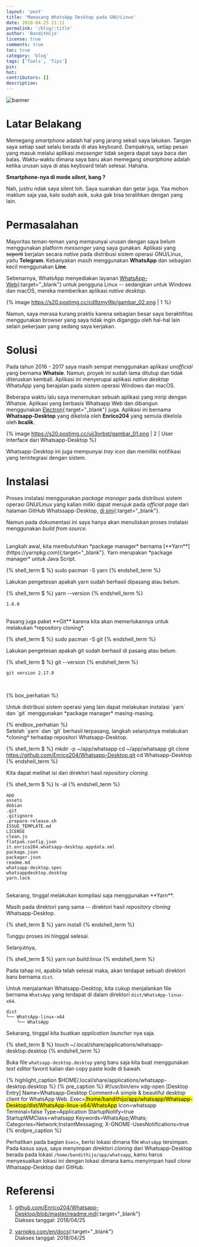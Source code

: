 ```yaml
---
layout: 'post'
title: 'Memasang WhatsApp Desktop pada GNU/Linux'
date: 2018-04-25 21:11
permalink: '/blog/:title'
author: 'BanditHijo'
license: true
comments: true
toc: true
category: 'blog'
tags: ['Tools', 'Tips']
pin:
hot:
contributors: []
description:
---
```


<!-- BANNER OF THE POST -->
<img class="post-body-img" src="{{ site.lazyload.logo_blank_banner }}" data-echo="https://s20.postimg.cc/tbrdrb9t9/banner_post_07.png" onerror="imgError(this);" alt="banner">

# Latar Belakang

Memegang *smartphone* adalah hal yang jarang sekali saya lakukan. Tangan saya setiap saat selalu berada di atas keyboard. Dampaknya, setiap pesan yang masuk melalui aplikasi *messenger* tidak segera dapat saya baca dan balas. Waktu-waktu dimana saya baru akan memegang *smartphone* adalah ketika urusan saya di atas keyboard telah selesai. Hahaha.

**Smartphone-nya di mode *silent*, bang ?**

Nah, justru ndak saya silent loh. Saya suarakan dan getar juga. Yaa mohon maklum saja yaa, kalo sudah asik, suka gak bisa teralihkan dengan yang lain.

# Permasalahan

Mayoritas teman-teman yang mempunyai urusan dengan saya belum menggunakan platform *messenger* yang saya gunakan. Aplikasi yang ~~seperti~~ berjalan secara *native* pada distribusi sistem operasi GNU/Linux, yaitu **Telegram**. Kebanyakan masih menggunakan **WhatsApp** dan sebagian kecil menggunakan **Line**.

Sebenarnya, WhatsApp menyediakan layanan [WhatsApp-Web](https://web.whatsapp.com/){:target="_blank"} untuk pengguna Linux -- sedangkan untuk Windows dan macOS, mereka memberikan aplikasi *native desktop*.

{% image https://s20.postimg.cc/cd9zmy9lp/gambar_02.png | 1 %}

Namun, saya merasa kurang praktis karena sebagian besar saya beraktifitas menggunakan browser yang saya tidak ingin diganggu oleh hal-hal lain selain pekerjaan yang sedang saya kerjakan.


# Solusi

Pada tahun 2016 - 2017 saya masih sempat menggunakan aplikasi *unofficial* yang bernama **Whatsie**. Namun, proyek ini sudah lama ditutup dan tidak diteruskan kembali. Aplikasi ini menyerupai aplikasi *native desktop* WhatsApp yang berajalan pada sistem operasi Windows dan macOS.

Beberapa waktu lalu saya menemukan sebuah aplikasi yang mirip dengan Whatsie. Aplikasi yang berbasis Whatsapp Web dan dibangun menggunakan [Electron](http://electron.atom.io/){:target="_blank"} juga. Aplikasi ini bernama **Whatsapp-Desktop** yang dikelola oleh **Enrico204** yang semula dikelola oleh **bcalik**.

{% image https://s20.postimg.cc/ujj3orbst/gambar_01.png | 2 | User Interface dari Whatsapp-Desktop %}

Whatsapp-Desktop ini juga mempunyai *tray icon* dan memiliki notifikasi yang terintegrasi dengan sistem.

# Instalasi

Proses instalasi menggunakan *package manager* pada distribusi sistem operasi GNU/Linux yang kalian miliki dapat merujuk pada *official page* dari halaman GitHub Whatssapp-Desktop, [di sini](https://github.com/Enrico204/Whatsapp-Desktop){:target="_blank"}.

Namun pada dokumentasi ini saya hanya akan menuliskan proses instalasi menggunakan *build from source*.

<br>
Langkah awal, kita membutuhkan *package manager* bernama [**Yarn**](https://yarnpkg.com){:target="_blank"}. Yarn merupakan *package manager* untuk Java Script.

{% shell_term $ %}
sudo pacman -S yarn
{% endshell_term %}

Lakukan pengetesan apakah yarn sudah berhasil dipasang atau belum.

{% shell_term $ %}
yarn --version
{% endshell_term %}

```
1.6.0
```

<br>
Pasang juga paket **Git** karena kita akan memerlukannya untuk melakukan *repository cloning*.

{% shell_term $ %}
sudo pacman -S git
{% endshell_term %}

Lakukan pengetesan apakah git sudah berhasil di pasang atau belum.

{% shell_term $ %}
git --version
{% endshell_term %}

```
git version 2.17.0
```

<br>

{% box_perhatian %}
<p markdown=1>Untuk distribusi sistem operasi yang lain dapat melakukan instalasi `yarn` dan `git` menggunakan *package manager* masing-masing.</p>
{% endbox_perhatian %}

<br>
Setelah `yarn` dan `git` berhasil terpasang, langkah selanjutnya melakukan *cloning* terhadap repositori Whatsapp-Desktop.

{% shell_term $ %}
mkdir -p ~/app/whatsapp
cd ~/app/whatsapp
git clone https://github.com/Enrico204/Whatsapp-Desktop.git
cd Whatsapp-Desktop
{% endshell_term %}

Kita dapat melihat isi dari direktori hasil *repository cloning*.

{% shell_term $ %}
ls -al
{% endshell_term %}

```
app
assets
debian
.git
.gitignore
.prepare-release.sh
ISSUE_TEMPLATE.md
LICENSE
clean.js
flatpak.config.json
it.enrico204.whatsapp-desktop.appdata.xml
package.json
packager.json
readme.md
whatsapp-desktop.spec
whatsappdesktop.desktop
yarn.lock
```

<br>
Sekarang, tinggal melakukan kompilasi saja menggunakan **Yarn**.

Masih pada direktori yang sama -- direktori hasil *repository cloning* Whatsapp-Desktop.

{% shell_term $ %}
yarn install
{% endshell_term %}

Tunggu proses ini hinggal selesai.

Selanjutnya,

{% shell_term $ %}
yarn run build:linux
{% endshell_term %}

Pada tahap ini, apabila telah selesai maka, akan terdapat sebuah direktori baru bernama `dist`.

Untuk menjalankan Whatsapp-Desktop, kita cukup menjalankan file bernama `WhatsApp` yang terdapat di dalam direktori `dist/WhatsApp-linux-x64`.

```
dist
└── WhatsApp-linux-x64
    └── WhatsApp
```

Sekarang, tinggal kita buatkan *application launcher* nya saja.

{% shell_term $ %}
touch ~/.local/share/applications/whatsapp-desktop.desktop
{% endshell_term %}

Buka file `whatsapp-desktop.desktop` yang baru saja kita buat menggunakan *text editor* favorit kalian dan copy paste kode di bawah.

{% highlight_caption $HOME/.local/share/applications/whatsapp-desktop.desktop %}
{% pre_caption %}
#!/usr/bin/env xdg-open
[Desktop Entry]
Name=Whatsapp-Desktop
Comment=A simple & beautiful desktop client for WhatsApp Web.
Exec=<mark>/home/bandithijo/app/whatsapp/Whatsapp-Desktop/dist/WhatsApp-linux-x64/WhatsApp</mark>
Icon=whatsapp
Terminal=false
Type=Application
StartupNotify=true
StartupWMClass=whatsapp
Keywords=WhatsApp;Whats;
Categories=Network;InstantMessaging;
X-GNOME-UsesNotifications=true
{% endpre_caption %}

Perhatikan pada bagian `Exec=`, berisi lokasi dimana file `WhatsApp` tersimpan. Pada kasus saya, saya menyimpan direktori *cloning* dari Whatsapp-Desktop berada pada lokasi `/home/bandithijo/app/whatsapp`, kamu harus menyesuaikan lokasi ini dengan lokasi dimana kamu menyimpan hasil *clone* Whatsapp-Desktop dari GitHub.

# Referensi

1. [github.com/Enrico204/Whatsapp-Desktop/blob/master/readme.md](https://github.com/Enrico204/Whatsapp-Desktop/blob/master/readme.md){:target="_blank"}
<br>Diakses tanggal: 2018/04/25

2. [yarnpkg.com/en/docs](https://yarnpkg.com/en/docs){:target="_blank"}
<br>Diakses tanggal: 2018/04/25
